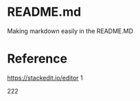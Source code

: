 # README.md
Making markdown easily in the README.MD

# Reference 
https://stackedit.io/editor
1

222